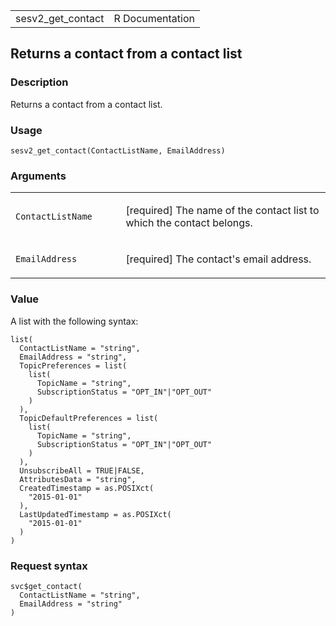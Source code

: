 <table style="width: 100%;">
<tbody>
<tr class="odd">
<td>sesv2_get_contact</td>
<td style="text-align: right;">R Documentation</td>
</tr>
</tbody>
</table>

## Returns a contact from a contact list

### Description

Returns a contact from a contact list.

### Usage

    sesv2_get_contact(ContactListName, EmailAddress)

### Arguments

<table>
<colgroup>
<col style="width: 35%" />
<col style="width: 65%" />
</colgroup>
<tbody>
<tr class="odd">
<td><code
id="sesv2_get_contact_:_ContactListName">ContactListName</code></td>
<td><p>[required] The name of the contact list to which the contact
belongs.</p></td>
</tr>
<tr class="even">
<td><code id="sesv2_get_contact_:_EmailAddress">EmailAddress</code></td>
<td><p>[required] The contact's email address.</p></td>
</tr>
</tbody>
</table>

### Value

A list with the following syntax:

    list(
      ContactListName = "string",
      EmailAddress = "string",
      TopicPreferences = list(
        list(
          TopicName = "string",
          SubscriptionStatus = "OPT_IN"|"OPT_OUT"
        )
      ),
      TopicDefaultPreferences = list(
        list(
          TopicName = "string",
          SubscriptionStatus = "OPT_IN"|"OPT_OUT"
        )
      ),
      UnsubscribeAll = TRUE|FALSE,
      AttributesData = "string",
      CreatedTimestamp = as.POSIXct(
        "2015-01-01"
      ),
      LastUpdatedTimestamp = as.POSIXct(
        "2015-01-01"
      )
    )

### Request syntax

    svc$get_contact(
      ContactListName = "string",
      EmailAddress = "string"
    )
